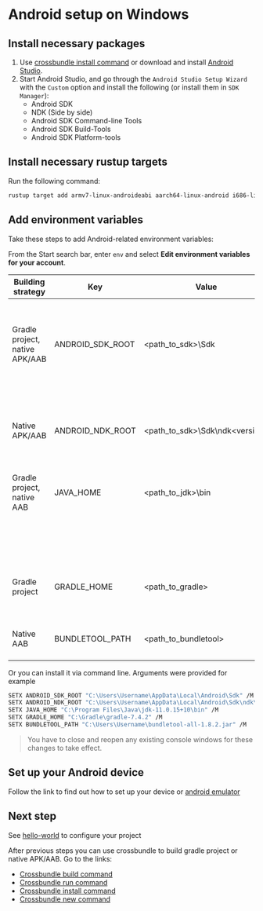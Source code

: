 # Android setup on Windows

## Install necessary packages

1. Use [crossbundle install command](../crossbundle/command-install.md) or download and install [Android Studio](https://developer.android.com/studio).
2. Start Android Studio, and go through the `Android Studio Setup Wizard` with the `Custom` option and install the following (or install them in `SDK Manager`):
   - Android SDK
   - NDK (Side by side)
   - Android SDK Command-line Tools
   - Android SDK Build-Tools
   - Android SDK Platform-tools

## Install necessary rustup targets

Run the following command:

```sh
rustup target add armv7-linux-androideabi aarch64-linux-android i686-linux-android x86_64-linux-android
```

## Add environment variables

Take these steps to add Android-related environment variables:

From the Start search bar, enter `env` and select **Edit environment variables for your account**.

| Building strategy | Key  | Value       | Description |
| ----------------- | ---- | ----------- | ------------|
| Gradle project, native APK/AAB| ANDROID_SDK_ROOT | <path_to_sdk>\Sdk |  Can be replaced with ANDROID_SDK_PATH and ANDROID_HOME. You might not install this env var if you used [crossbundle install](../crossbundle/command-install.md) to set up required packages. |
| Native APK/AAB        | ANDROID_NDK_ROOT | <path_to_sdk>\Sdk\ndk\<version> | Can be replaced with ANDROID_NDK_PATH and NDK_HOME. You might not install this env var if you used [crossbundle install](../crossbundle/command-install.md) to set up required packages |
| Gradle project, native AAB| JAVA_HOME | <path_to_jdk>\bin | Also, we need to make sure we have a [java runtime environment](https://www.oracle.com/java/technologies/downloads/) (JRE)   |
|                           |           |                   | or [Java developer kit](https://www.oracle.com/java/technologies/downloads/) (JDK) installed. We need jarsigner utility from there |
| Gradle project | GRADLE_HOME | <path_to_gradle> | Crossbow default build process requires installed Gradle on your PC. You can download it [here](https://services.gradle.org/distributions/) |
| Native AAB | BUNDLETOOL_PATH | <path_to_bundletool> | Download bundletool from the [`GitHub repository`](https://github.com/google/bundletool/releases) or use [crossbundle install](../crossbundle/command-install.md) |

Or you can install it via command line. Arguments were provided for example

```sh
SETX ANDROID_SDK_ROOT "C:\Users\Username\AppData\Local\Android\Sdk" /M
SETX ANDROID_NDK_ROOT "C:\Users\Username\AppData\Local\Android\Sdk\ndk\23.1.7779620" /M
SETX JAVA_HOME "C:\Program Files\Java\jdk-11.0.15+10\bin" /M
SETX GRADLE_HOME "C:\Gradle\gradle-7.4.2" /M
SETX BUNDLETOOL_PATH "C:\Users\Username\bundletool-all-1.8.2.jar" /M
```

> You have to close and reopen any existing console windows for these changes to take effect.

## Set up your Android device

Follow the link to find out how to set up your device or [android emulator](./android-emulator.md)         

## Next step

See [hello-world](../tutorials/hello-world.md) to configure your project

After previous steps you can use crossbundle to build gradle project or native APK/AAB. Go to the links:  

- [Crossbundle build command](../crossbundle/command-build.md)
- [Crossbundle run command](../crossbundle/command-run.md)
- [Crossbundle install command](../crossbundle/command-install.md)
- [Crossbundle new command](../crossbundle/command-new.md)
